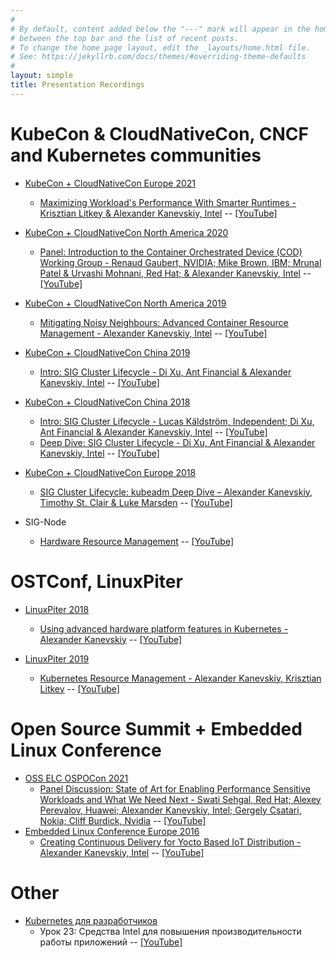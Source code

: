 ```yaml
---
#
# By default, content added below the "---" mark will appear in the home page
# between the top bar and the list of recent posts.
# To change the home page layout, edit the _layouts/home.html file.
# See: https://jekyllrb.com/docs/themes/#overriding-theme-defaults
#
layout: simple
title: Presentation Recordings
---
```


# KubeCon & CloudNativeCon, CNCF and Kubernetes communities

<div align="center">
<div data-iframe-width="150" data-iframe-height="270" data-share-badge-id="43ac06fc-fb16-4860-b698-4b3bf9e04aeb" data-share-badge-host="https://www.credly.com"></div>
<div data-iframe-width="150" data-iframe-height="270" data-share-badge-id="b8280b82-75fb-46b0-8f5e-9b06eb25475e" data-share-badge-host="https://www.credly.com"></div>
<div data-iframe-width="150" data-iframe-height="270" data-share-badge-id="40e8a080-0208-4397-8b7a-78f3ff97eb29" data-share-badge-host="https://www.credly.com"></div>
<div data-iframe-width="150" data-iframe-height="270" data-share-badge-id="087a52d7-bb51-4ce7-acf5-f66e11477f5e" data-share-badge-host="https://www.credly.com"></div>
<div data-iframe-width="150" data-iframe-height="270" data-share-badge-id="8058aac3-1730-45a9-a5ef-8247af0886d7" data-share-badge-host="https://www.credly.com"></div>
<div data-iframe-width="150" data-iframe-height="270" data-share-badge-id="250b9502-289c-4239-bb9e-b6f612c83a15" data-share-badge-host="https://www.credly.com"></div>
<div data-iframe-width="150" data-iframe-height="270" data-share-badge-id="d63dc2e2-ddcb-4d3f-b3fa-ac4b71b5ec84" data-share-badge-host="https://www.credly.com"></div>
<div data-iframe-width="150" data-iframe-height="270" data-share-badge-id="56d32778-cfe4-4988-b094-8f11ecccea88" data-share-badge-host="https://www.credly.com"></div>
<script type="text/javascript" async src="//cdn.credly.com/assets/utilities/embed.js"></script>
</div>

  - [KubeCon + CloudNativeCon Europe 2021](https://events.linuxfoundation.org/kubecon-cloudnativecon-europe/)
    - [Maximizing Workload's Performance With Smarter Runtimes - Krisztian Litkey & Alexander Kanevskiy, Intel](https://sched.co/iE1Y) -- [[YouTube]](https://www.youtube.com/watch?v=BwQmjunIsFI)
  - [KubeCon + CloudNativeCon North America 2020](https://events.linuxfoundation.org/kubecon-cloudnativecon-north-america/)
    - [Panel: Introduction to the Container Orchestrated Device (COD) Working Group - Renaud Gaubert, NVIDIA; Mike Brown, IBM; Mrunal Patel & Urvashi Mohnani, Red Hat; & Alexander Kanevskiy, Intel](https://sched.co/ekDv) -- [[YouTube]](https://www.youtube.com/watch?v=1k1sdf4mrpI)
  - [KubeCon + CloudNativeCon North America 2019](https://events19.linuxfoundation.org/events/kubecon-cloudnativecon-north-america-2019/)
    - [Mitigating Noisy Neighbours: Advanced Container Resource Management - Alexander Kanevskiy, Intel](https://sched.co/UabM) -- [[YouTube]](https://www.youtube.com/watch?v=9krJItZYX4U)

  - [KubeCon + CloudNativeCon China 2019](https://events19.lfasiallc.com/events/kubecon-cloudnativecon-china-2019/)
    - [Intro: SIG Cluster Lifecycle - Di Xu, Ant Financial & Alexander Kanevskiy, Intel](https://sched.co/QGOE) -- [[YouTube]](https://www.youtube.com/watch?v=RiYUNfYgR2c)

  - [KubeCon + CloudNativeCon China 2018](https://events19.lfasiallc.com/events/kubecon-cloudnativecon-china-2018/)
    - [Intro: SIG Cluster Lifecycle - Lucas Käldström, Independent; Di Xu, Ant Financial & Alexander Kanevskiy, Intel](https://sched.co/FzHx) -- [[YouTube]](https://www.youtube.com/watch?v=925v4QmEGR8)
    - [Deep Dive: SIG Cluster Lifecycle - Di Xu, Ant Financial & Alexander Kanevskiy, Intel](https://sched.co/FzI2) -- [[YouTube]](https://www.youtube.com/watch?v=gz3QfZ2fAHs)
  - [KubeCon + CloudNativeCon Europe 2018](https://events19.linuxfoundation.org/events/kubecon-cloudnativecon-europe-2018/)
    - [SIG Cluster Lifecycle: kubeadm Deep Dive – Alexander Kanevskiy, Timothy St. Clair & Luke Marsden](https://sched.co/Dro1) -- [[YouTube]](https://www.youtube.com/watch?v=3w5sZSxh4RI)

  - SIG-Node
    - [Hardware Resource Management](https://speakerdeck.com/kad/sig-node-2020-05-12-experiences-of-advanced-resource-management-in-kubernetes) -- [[YouTube]](https://www.youtube.com/watch?v=WtEb0oWwA9g)

# OSTConf, LinuxPiter

  - [LinuxPiter 2018](https://ostconf.com/en/events/11688)
    - [Using advanced hardware platform features in Kubernetes - Alexander Kanevskiy](https://ostconf.com/en/materials/2477) -- [[YouTube]](https://www.youtube.com/watch?v=NMlzN6Kein8)

  - [LinuxPiter 2019](https://ostconf.com/en/events/15266)
    - [Kubernetes Resource Management - Alexander Kanevskiy, Krisztian Litkey](https://ostconf.com/en/events/15266/materials/2670) -- [[YouTube]](https://www.youtube.com/watch?v=H7-Ayr515kQ)


# Open Source Summit + Embedded Linux Conference

  - [OSS ELC OSPOCon 2021](https://events.linuxfoundation.org/open-source-summit-north-america/)
    - [Panel Discussion: State of Art for Enabling Performance Sensitive Workloads and What We Need Next - Swati Sehgal, Red Hat; Alexey Perevalov, Huawei; Alexander Kanevskiy, Intel; Gergely Csatari, Nokia; Cliff Burdick, Nvidia](https://sched.co/lATg) -- [[YouTube]](https://www.youtube.com/watch?v=fnMFbGramSU)
  - [Embedded Linux Conference Europe 2016](http://events17.linuxfoundation.org/events/archive/2016/embedded-linux-conference-europe)
    - [Creating Continuous Delivery for Yocto Based IoT Distribution - Alexander Kanevskiy, Intel](https://sched.co/7rrB) -- [[YouTube]](https://youtu.be/pBz3fyTCQzU)


# Other

 - [Kubernetes для разработчиков](https://slurm.io/kubernetes-for-developers-school)
   - Урок 23: Средства Intel для повышения производительности работы приложений -- [[YouTube]](https://www.youtube.com/watch?v=LIqM5qBHwbs)
